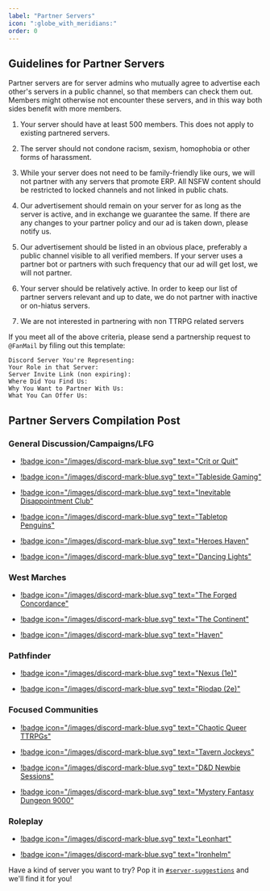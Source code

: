 ```yaml
---
label: "Partner Servers"
icon: ":globe_with_meridians:"
order: 0
---
```

<style>
h1:before { 
  content: "🌐 ";
}
</style>

## Guidelines for Partner Servers

Partner servers are for server admins who mutually agree to advertise each other's servers in a public channel, so that members can check them out. Members might otherwise not encounter these servers, and in this way both sides benefit with more members.

1) Your server should have at least 500 members. This does not apply to existing partnered servers.

2) The server should not condone racism, sexism, homophobia or other forms of harassment.

3) While your server does not need to be family-friendly like ours, we will not partner with any servers that promote ERP. All NSFW content should be restricted to locked channels and not linked in public chats.

4) Our advertisement should remain on your server for as long as the server is active, and in exchange we guarantee the same. If there are any changes to your partner policy and our ad is taken down, please notify us.

5) Our advertisement should be listed in an obvious place, preferably a public channel visible to all verified members. If your server uses a partner bot or partners with such frequency that our ad will get lost, we will not partner.

6) Your server should be relatively active. In order to keep our list of partner servers relevant and up to date, we do not partner with inactive or on-hiatus servers. 

7) We are not interested in partnering with non TTRPG related servers

If you meet all of the above criteria, please send a partnership request to `@FanMail` by filing out this template:
```
Discord Server You're Representing: 
Your Role in that Server: 
Server Invite Link (non expiring): 
Where Did You Find Us: 
Why You Want to Partner With Us: 
What You Can Offer Us: 
```



## Partner Servers Compilation Post

### General Discussion/Campaigns/LFG

- [!badge icon="/images/discord-mark-blue.svg" text="Crit or Quit"](https://discord.com/channels/512870694883950598/529249355748605952/636065659733671938)

- [!badge icon="/images/discord-mark-blue.svg" text="Tableside Gaming"](https://discord.com/channels/512870694883950598/529249355748605952/667352720180641803)

- [!badge icon="/images/discord-mark-blue.svg" text="Inevitable Disappointment Club"](https://discord.com/channels/512870694883950598/529249355748605952/615918720514129930)

- [!badge icon="/images/discord-mark-blue.svg" text="Tabletop Penguins"](https://discord.com/channels/512870694883950598/529249355748605952/595437480094728203)

- [!badge icon="/images/discord-mark-blue.svg" text="Heroes Haven"](https://discord.com/channels/512870694883950598/529249355748605952/844007321330778133)

- [!badge icon="/images/discord-mark-blue.svg" text="Dancing Lights"](https://discord.com/channels/512870694883950598/529249355748605952/636046712280186901)

### West Marches

- [!badge icon="/images/discord-mark-blue.svg" text="The Forged Concordance"](https://discord.com/channels/512870694883950598/529249355748605952/770951561261350962)

- [!badge icon="/images/discord-mark-blue.svg" text="The Continent"](https://discord.com/channels/512870694883950598/529249355748605952/819403190227304498)

- [!badge icon="/images/discord-mark-blue.svg" text="Haven"](https://discord.com/channels/512870694883950598/529249355748605952/835637631076663296)

### Pathfinder

- [!badge icon="/images/discord-mark-blue.svg" text="Nexus (1e)"](https://discord.com/channels/512870694883950598/529249355748605952/618274402156412928)

- [!badge icon="/images/discord-mark-blue.svg" text="Riodap (2e)"](https://discord.com/channels/512870694883950598/529249355748605952/841760948522975307)

### Focused Communities

- [!badge icon="/images/discord-mark-blue.svg" text="Chaotic Queer TTRPGs"](https://discord.com/channels/512870694883950598/529249355748605952/529819006312382487)

- [!badge icon="/images/discord-mark-blue.svg" text="Tavern Jockeys"](https://discord.com/channels/512870694883950598/529249355748605952/538183109883985920)

- [!badge icon="/images/discord-mark-blue.svg" text="D&D Newbie Sessions"](https://discord.com/channels/512870694883950598/529249355748605952/810585956288561172)

- [!badge icon="/images/discord-mark-blue.svg" text="Mystery Fantasy Dungeon 9000"](https://discord.com/channels/512870694883950598/529249355748605952/648170883537436673)

### Roleplay

- [!badge icon="/images/discord-mark-blue.svg" text="Leonhart"](https://discord.com/channels/512870694883950598/529249355748605952/606146391752048650)

- [!badge icon="/images/discord-mark-blue.svg" text="Ironhelm"](https://discord.com/channels/512870694883950598/529249355748605952/606147260933210114)

Have a kind of server you want to try? Pop it in [`#server-suggestions`](https://discord.com/channels/512870694883950598/537506014883217419) and we'll find it for you!


